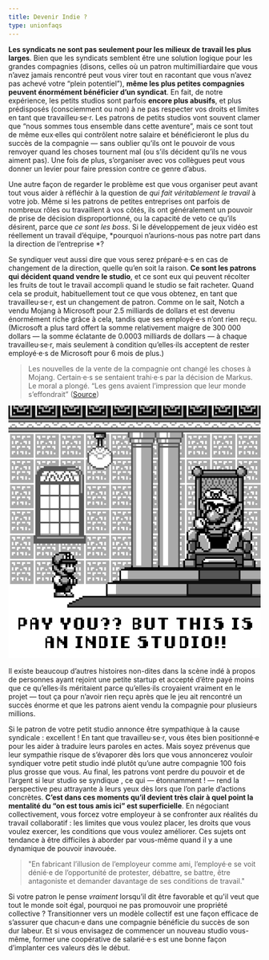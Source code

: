 ```yaml
---
title: Devenir Indie ?
type: unionfaqs
---
```

**Les syndicats ne sont pas seulement pour les milieux de travail les plus larges**. Bien que les syndicats semblent être une solution logique pour les grandes compagnies (disons, celles où un patron multimilliardaire que vous n’avez jamais rencontré peut vous virer tout en racontant que vous n’avez pas achevé votre “plein potentiel”), **même les plus petites compagnies peuvent énormément bénéficier d’un syndicat**. En fait, de notre expérience, les petits studios sont parfois **encore plus abusifs**, et plus prédisposés (consciemment ou non) à ne pas respecter vos droits et limites en tant que travailleu·se·r. Les patrons de petits studios vont souvent clamer que “nous sommes tous ensemble dans cette aventure”, mais ce sont tout de même eux·elles qui contrôlent notre salaire et bénéficieront le plus du succès de la compagnie — sans oublier qu’ils ont le pouvoir de vous renvoyer quand les choses tournent mal (ou s’ils décident qu’ils ne vous aiment pas). Une fois de plus, s’organiser avec vos collègues peut vous donner un levier pour faire pression contre ce genre d’abus.

Une autre façon de regarder le problème est que vous organiser peut avant tout vous aider à réfléchir à la question de *qui fait véritablement le travail* à votre job. Même si les patrons de petites entreprises ont parfois de nombreux rôles ou travaillent à vos côtés, ils ont généralement un pouvoir de prise de décision disproportionné, ou la capacité de veto ce qu’ils désirent, parce que *ce sont les boss*. Si le développement de jeux vidéo est réellement un travail d’équipe, *pourquoi n’aurions-nous pas notre part dans la direction de l’entreprise *?

Se syndiquer veut aussi dire que vous serez préparé·e·s en cas de changement de la direction, quelle qu’en soit la raison. **Ce sont les patrons qui décident quand vendre le studio**, et ce sont eux qui peuvent récolter les fruits de tout le travail accompli quand le studio se fait racheter. Quand cela se produit, habituellement tout ce que vous obtenez, en tant que travailleu·se·r, est un changement de patron. Comme on le sait, Notch a vendu Mojang à Microsoft pour 2.5 milliards de dollars et est devenu énormément riche grâce à cela, tandis que ses employé·e·s n’ont rien reçu. (Microsoft a plus tard offert la somme relativement maigre de 300 000 dollars — la somme éclatante de 0.0003 milliards de dollars — à chaque travailleu·se·r, mais seulement à condition qu’elles·ils acceptent de rester employé·e·s de Microsoft pour 6 mois de plus.)

> Les nouvelles de la vente de la compagnie ont changé les choses à Mojang. Certain·e·s se sentaient trahi·e·s par la décision de Markus. Le moral a plongé. “Les gens avaient l’impression que leur monde s’effondrait” ([Source](https://www.wired.com/2015/06/minecraft-book-excerpt/))

<div class="md-img right">
<img
  src="/images/faqs/payyouindie.png"
/>
</div>

Il existe beaucoup d’autres histoires non-dites dans la scène indé à propos de personnes ayant rejoint une petite startup et accepté d’être payé moins que ce qu’elles·ils méritaient parce qu’elles·ils croyaient vraiment en le projet — tout ça pour n’avoir rien reçu après que le jeu ait rencontré un succès énorme et que les patrons aient vendu la compagnie pour plusieurs millions.

Si le patron de votre petit studio annonce être sympathique à la cause syndicale : excellent ! En tant que travailleu·se·r, vous êtes bien positionné·e pour les aider à traduire leurs paroles en actes. Mais soyez prévenus que leur sympathie risque de s’évaporer dès lors que vous annoncerez vouloir syndiquer votre petit studio indé plutôt qu’une autre compagnie 100 fois plus grosse que vous. Au final, les patrons vont perdre du pouvoir et de l’argent si leur studio se syndique , ce qui — étonnamment ! — rend la perspective peu attrayante à leurs yeux dès lors que l’on parle d’actions concrètes. **C’est dans ces moments qu’il devient très clair à quel point la mentalité du “on est tous amis ici” est superficielle**. En négociant collectivement, vous forcez votre employeur à se confronter aux réalités du travail collaboratif : les limites que vous voulez placer, les droits que vous voulez exercer, les conditions que vous voulez améliorer. Ces sujets ont tendance à être difficiles à aborder par vous-même quand il y a une dynamique de pouvoir inavouée.

> "En fabricant l’illusion de l’employeur comme ami, l’employé·e se voit dénié·e de l’opportunité de protester, débattre, se battre, être antagoniste et demander davantage de ses conditions de travail."

Si votre patron le pense *vraiment* lorsqu’il dit être favorable et qu'il veut que tout le monde soit égal, pourquoi ne pas promouvoir une propriété collective ? Transitionner vers un modèle collectif est une façon efficace de s’assurer que chacun·e dans une compagnie bénéficie du succès de son dur labeur. Et si vous envisagez de commencer un nouveau studio vous-même, former une coopérative de salarié·e·s est une bonne façon d’implanter ces valeurs dès le début.
